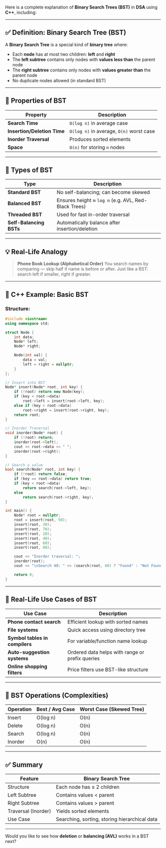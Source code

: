 Here is a complete explanation of **Binary Search Trees (BST)** in **DSA** using **C++**, including:

---

## ✅ Definition: Binary Search Tree (BST)

A **Binary Search Tree** is a special kind of **binary tree** where:

* Each **node** has at most two children: **left** and **right**
* The **left subtree** contains only nodes with **values less than** the parent node
* The **right subtree** contains only nodes with **values greater than** the parent node
* No duplicate nodes allowed (in standard BST)

---

## 🔹 Properties of BST

| Property                    | Description                              |
| --------------------------- | ---------------------------------------- |
| **Search Time**             | `O(log n)` in average case               |
| **Insertion/Deletion Time** | `O(log n)` in average, `O(n)` worst case |
| **Inorder Traversal**       | Produces sorted elements                 |
| **Space**                   | `O(n)` for storing `n` nodes             |

---

## 🔸 Types of BST

| Type                    | Description                                          |
| ----------------------- | ---------------------------------------------------- |
| **Standard BST**        | No self-balancing; can become skewed                 |
| **Balanced BST**        | Ensures height ≈ `log n` (e.g. AVL, Red-Black Trees) |
| **Threaded BST**        | Used for fast in-order traversal                     |
| **Self-Balancing BSTs** | Automatically balance after insertion/deletion       |

---

## 💡 Real-Life Analogy

> **Phone Book Lookup (Alphabetical Order)**
> You search names by comparing — skip half if name is before or after.
> Just like a BST: search left if smaller, right if greater.

---

## 📘 C++ Example: Basic BST

### Structure:

```cpp
#include <iostream>
using namespace std;

struct Node {
    int data;
    Node* left;
    Node* right;

    Node(int val) {
        data = val;
        left = right = nullptr;
    }
};

// Insert into BST
Node* insert(Node* root, int key) {
    if (!root) return new Node(key);
    if (key < root->data)
        root->left = insert(root->left, key);
    else if (key > root->data)
        root->right = insert(root->right, key);
    return root;
}

// Inorder Traversal
void inorder(Node* root) {
    if (!root) return;
    inorder(root->left);
    cout << root->data << " ";
    inorder(root->right);
}

// Search a value
bool search(Node* root, int key) {
    if (!root) return false;
    if (key == root->data) return true;
    if (key < root->data)
        return search(root->left, key);
    else
        return search(root->right, key);
}

int main() {
    Node* root = nullptr;
    root = insert(root, 50);
    insert(root, 30);
    insert(root, 70);
    insert(root, 20);
    insert(root, 40);
    insert(root, 60);
    insert(root, 80);

    cout << "Inorder traversal: ";
    inorder(root);
    cout << "\nSearch 40: " << (search(root, 40) ? "Found" : "Not Found") << endl;

    return 0;
}
```

---

## 🧠 Real-Life Use Cases of BST

| Use Case                       | Description                                     |
| ------------------------------ | ----------------------------------------------- |
| **Phone contact search**       | Efficient lookup with sorted names              |
| **File systems**               | Quick access using directory tree               |
| **Symbol tables in compilers** | For variable/function name lookup               |
| **Auto-suggestion systems**    | Ordered data helps with range or prefix queries |
| **Online shopping filters**    | Price filters use BST-like structure            |

---

## 🔁 BST Operations (Complexities)

| Operation | Best / Avg Case | Worst Case (Skewed Tree) |
| --------- | --------------- | ------------------------ |
| Insert    | O(log n)        | O(n)                     |
| Delete    | O(log n)        | O(n)                     |
| Search    | O(log n)        | O(n)                     |
| Inorder   | O(n)            | O(n)                     |

---

## ✅ Summary

| Feature             | Binary Search Tree                            |
| ------------------- | --------------------------------------------- |
| Structure           | Each node has ≤ 2 children                    |
| Left Subtree        | Contains values < parent                      |
| Right Subtree       | Contains values > parent                      |
| Traversal (Inorder) | Yields sorted elements                        |
| Use Case            | Searching, sorting, storing hierarchical data |

---

Would you like to see how **deletion** or **balancing (AVL)** works in a BST next?
